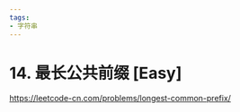 ```yaml
---
tags:
- 字符串
---
```


# 14. 最长公共前缀 [Easy]

<https://leetcode-cn.com/problems/longest-common-prefix/>
